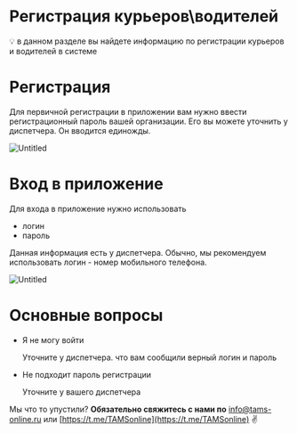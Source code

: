 # Регистрация курьеров\водителей

<aside>
💡 в данном разделе вы найдете информацию по регистрации курьеров и водителей в системе

</aside>

# Регистрация

Для первичной регистрации в приложении вам нужно ввести регистрационный пароль вашей организации. Его вы можете уточнить у диспетчера. Он вводится единожды.

![Untitled](%D0%A0%D0%B5%D0%B3%D0%B8%D1%81%D1%82%D1%80%D0%B0%D1%86%D0%B8%D1%8F%20%D0%BA%D1%83%D1%80%D1%8C%D0%B5%D1%80%D0%BE%D0%B2%20%D0%B2%D0%BE%D0%B4%D0%B8%D1%82%D0%B5%D0%BB%D0%B5%D0%B8%CC%86%205dfe0a58669f40a5a469c8a726aca554/Untitled.png)

# Вход в приложение

Для входа в приложение нужно использовать 

- логин
- пароль

Данная информация есть у диспетчера. Обычно, мы рекомендуем использовать логин - номер мобильного телефона.

![Untitled](%D0%A0%D0%B5%D0%B3%D0%B8%D1%81%D1%82%D1%80%D0%B0%D1%86%D0%B8%D1%8F%20%D0%BA%D1%83%D1%80%D1%8C%D0%B5%D1%80%D0%BE%D0%B2%20%D0%B2%D0%BE%D0%B4%D0%B8%D1%82%D0%B5%D0%BB%D0%B5%D0%B8%CC%86%205dfe0a58669f40a5a469c8a726aca554/Untitled%201.png)

# Основные вопросы

- Я не могу войти
    
    Уточните у диспетчера. что вам сообщили верный логин и пароль
    
- Не подходит пароль регистрации
    
    Уточните у вашего диспетчера
    

Мы что то упустили?
**Обязательно свяжитесь с нами по** [info@tams-online.ru](mailto:info@tams-onine.ru) или [https://t.me/TAMSonline](https://t.me/TAMSonline) ✌️
